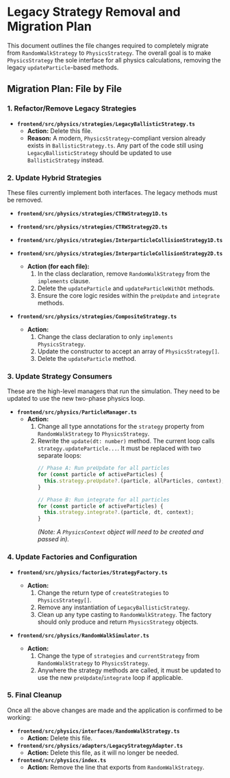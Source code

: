 # Legacy Strategy Removal and Migration Plan

This document outlines the file changes required to completely migrate from `RandomWalkStrategy` to `PhysicsStrategy`. The overall goal is to make `PhysicsStrategy` the sole interface for all physics calculations, removing the legacy `updateParticle`-based methods.

## Migration Plan: File by File

### 1. Refactor/Remove Legacy Strategies

*   **`frontend/src/physics/strategies/LegacyBallisticStrategy.ts`**
    *   **Action:** Delete this file.
    *   **Reason:** A modern, `PhysicsStrategy`-compliant version already exists in `BallisticStrategy.ts`. Any part of the code still using `LegacyBallisticStrategy` should be updated to use `BallisticStrategy` instead.

### 2. Update Hybrid Strategies

These files currently implement both interfaces. The legacy methods must be removed.

*   **`frontend/src/physics/strategies/CTRWStrategy1D.ts`**
*   **`frontend/src/physics/strategies/CTRWStrategy2D.ts`**
*   **`frontend/src/physics/strategies/InterparticleCollisionStrategy1D.ts`**
*   **`frontend/src/physics/strategies/InterparticleCollisionStrategy2D.ts`**
    *   **Action (for each file):**
        1.  In the class declaration, remove `RandomWalkStrategy` from the `implements` clause.
        2.  Delete the `updateParticle` and `updateParticleWithDt` methods.
        3.  Ensure the core logic resides within the `preUpdate` and `integrate` methods.

*   **`frontend/src/physics/strategies/CompositeStrategy.ts`**
    *   **Action:**
        1.  Change the class declaration to only `implements PhysicsStrategy`.
        2.  Update the constructor to accept an array of `PhysicsStrategy[]`.
        3.  Delete the `updateParticle` method.

### 3. Update Strategy Consumers

These are the high-level managers that run the simulation. They need to be updated to use the new two-phase physics loop.

*   **`frontend/src/physics/ParticleManager.ts`**
    *   **Action:**
        1.  Change all type annotations for the `strategy` property from `RandomWalkStrategy` to `PhysicsStrategy`.
        2.  Rewrite the `update(dt: number)` method. The current loop calls `strategy.updateParticle...`. It must be replaced with two separate loops:
            ```typescript
            // Phase A: Run preUpdate for all particles
            for (const particle of activeParticles) {
              this.strategy.preUpdate?.(particle, allParticles, context);
            }

            // Phase B: Run integrate for all particles
            for (const particle of activeParticles) {
              this.strategy.integrate?.(particle, dt, context);
            }
            ```
            *(Note: A `PhysicsContext` object will need to be created and passed in).*

### 4. Update Factories and Configuration

*   **`frontend/src/physics/factories/StrategyFactory.ts`**
    *   **Action:**
        1.  Change the return type of `createStrategies` to `PhysicsStrategy[]`.
        2.  Remove any instantiation of `LegacyBallisticStrategy`.
        3.  Clean up any type casting to `RandomWalkStrategy`. The factory should only produce and return `PhysicsStrategy` objects.

*   **`frontend/src/physics/RandomWalkSimulator.ts`**
    *   **Action:**
        1.  Change the type of `strategies` and `currentStrategy` from `RandomWalkStrategy` to `PhysicsStrategy`.
        2.  Anywhere the strategy methods are called, it must be updated to use the new `preUpdate`/`integrate` loop if applicable.

### 5. Final Cleanup

Once all the above changes are made and the application is confirmed to be working:

*   **`frontend/src/physics/interfaces/RandomWalkStrategy.ts`**
    *   **Action:** Delete this file.
*   **`frontend/src/physics/adapters/LegacyStrategyAdapter.ts`**
    *   **Action:** Delete this file, as it will no longer be needed.
*   **`frontend/src/physics/index.ts`**
    *   **Action:** Remove the line that exports from `RandomWalkStrategy`.

